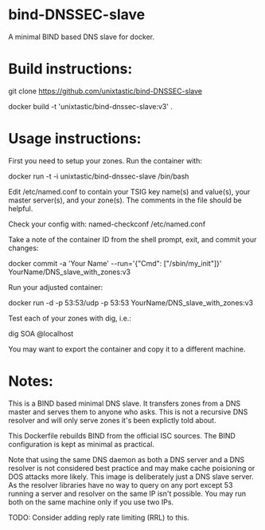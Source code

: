 bind-DNSSEC-slave
=================

A minimal BIND based DNS slave for docker.

Build instructions:
===================

git clone https://github.com/unixtastic/bind-DNSSEC-slave

docker build -t 'unixtastic/bind-dnssec-slave:v3' .

Usage instructions:
===================

First you need to setup your zones. Run the container with:

docker run -t -i unixtastic/bind-dnssec-slave /bin/bash

Edit /etc/named.conf to contain your TSIG key name(s) and value(s), your master server(s), and your zone(s).
The comments in the file should be helpful.

Check your config with: named-checkconf /etc/named.conf

Take a note of the container ID from the shell prompt, exit, and 
commit your changes:

docker commit -a 'Your Name' --run='{"Cmd": ["/sbin/my_init"]}' <container ID> YourName/DNS_slave_with_zones:v3

Run your adjusted container:

docker run -d -p 53:53/udp -p 53:53 YourName/DNS_slave_with_zones:v3

Test each of your zones with dig, i.e.:

dig <your FQDN> SOA @localhost


You may want to export the container and copy it to a different machine.


Notes:
======

This is a BIND based minimal DNS slave. It transfers zones from a DNS master and
serves them to anyone who asks. This is not a recursive DNS resolver and will only
serve zones it's been explictly told about.

This Dockerfile rebuilds BIND from the official ISC sources. The BIND
configuration is kept as minimal as practical.

Note that using the same DNS daemon as both a DNS server and a DNS resolver is not
considered best practice and may make cache poisioning or DOS attacks more likely.
This image is deliberately just a DNS slave server. As the resolver libraries have
no way to query on any port except 53 running a server and resolver on the
same IP isn't possible. You may run both on the same machine only if you use two
IPs.

TODO: Consider adding reply rate limiting (RRL) to this.

